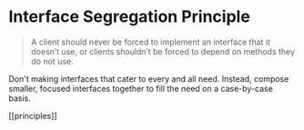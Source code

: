 # Interface Segregation Principle

> A client should never be forced to implement an interface that it doesn’t use, or clients shouldn’t be forced to depend on methods they do not use.

Don't making interfaces that cater to every and all need. Instead, compose smaller, focused interfaces together to fill the need on a case-by-case basis.

[[principles]]